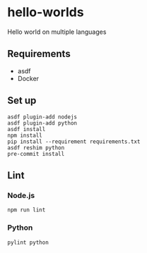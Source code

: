 # hello-worlds

Hello world on multiple languages

## Requirements

- asdf
- Docker

## Set up

```shell
asdf plugin-add nodejs
asdf plugin-add python
asdf install
npm install
pip install --requirement requirements.txt
asdf reshim python
pre-commit install
```

## Lint

### Node.js

```shell
npm run lint
```

### Python

```shell
pylint python
```
